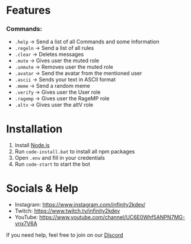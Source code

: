 # Features

### Commands:

- `.help` -> Send a list of all Commands and some Information
- `.regeln` -> Send a list of all rules
- `.clear` -> Deletes messages
- `.mute` -> Gives user the muted role
- `.unmute` -> Removes user the muted role
- `.avatar` -> Send the avatar from the mentioned user
- `.ascii` -> Sends your text in ASCII format
- `.meme` -> Send a random meme
- `.verify` -> Gives user the User role
- `.ragemp` -> Gives user the RageMP role
- `.altv` -> Gives user the altV role

# Installation

1. Install [Node.js](https://nodejs.org)
2. Run `code-install.bat` to install all npm packages
3. Open `.env` and fill in your credentials
4. Run `code-start` to start the bot

# Socials & Help

- Instagram: https://www.instagram.com/infinity2kdev/
- Twitch: https://www.twitch.tv/infinity2kdev
- YouTube: https://www.youtube.com/channel/UC6E0Whf5ANPN7MG-vnx7V6A

If you need help, feel free to join on our [Discord](https://discord.gg/8xtBezfQrT)
